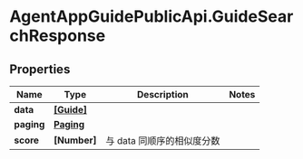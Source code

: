 # AgentAppGuidePublicApi.GuideSearchResponse

## Properties

Name | Type | Description | Notes
------------ | ------------- | ------------- | -------------
**data** | [**[Guide]**](Guide.md) |  | 
**paging** | [**Paging**](Paging.md) |  | 
**score** | **[Number]** | 与 data 同顺序的相似度分数 | 


